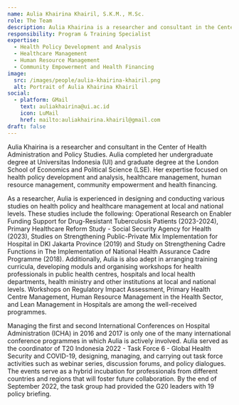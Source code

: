```yaml
---
name: Aulia Khairina Khairil, S.K.M., M.Sc.
role: The Team
description: Aulia Khairina is a researcher and consultant in the Center of Health Administration and Policy Studies.
responsibility: Program & Training Specialist
expertise:
  - Health Policy Development and Analysis
  - Healthcare Management
  - Human Resource Management
  - Community Empowerment and Health Financing
image:
  src: /images/people/aulia-khairina-khairil.png
  alt: Portrait of Aulia Khairina Khairil
social:
  - platform: GMail
    text: auliakhairina@ui.ac.id
    icon: LuMail
    href: mailto:auliakhairina.khairil@gmail.com
draft: false
---
```


Aulia Khairina is a researcher and consultant in the Center of Health Administration and Policy Studies. Aulia completed her undergraduate degree at Universitas Indonesia (UI) and graduate degree at the London School of Economics and Political Science (LSE). Her expertise focused on health policy development and analysis, healthcare management, human resource management, community empowerment and health financing.

As a researcher, Aulia is experienced in designing and conducting various studies on health policy and healthcare management at local and national levels. These studies include the following: Operational Research on Enabler Funding Support for Drug-Resistant Tuberculosis Patients (2023-2024), Primary Healthcare Reform Study - Social Security Agency for Health (2023), Studies on Strengthening Public-Private Mix Implementation for Hospital in DKI Jakarta Province (2019) and Study on Strengthening Cadre Functions in The Implementation of National Health Assurance Cadre Programme (2018). Additionally, Aulia is also adept in arranging training curricula, developing moduls and organising workshops for health professionals in public health centres, hospitals and local health departments, health ministry and other institutions at local and national levels. Workshops on Regulatory Impact Assessment, Primary Health Centre Management, Human Resource Management in the Health Sector, and Lean Management in Hospitals are among the well-received programmes.

Managing the first and second International Conferences on Hospital Administration (ICHA) in 2016 and 2017 is only one of the many international conference programmes in which Aulia is actively involved. Aulia served as the coordinator of T20 Indonesia 2022 - Task Force 6 - Global Health Security and COVID-19, designing, managing, and carrying out task force activities such as webinar series, discussion forums, and policy dialogues. The events serve as a hybrid incubation for professionals from different countries and regions that will foster future collaboration. By the end of September 2022, the task group had provided the G20 leaders with 19 policy briefing.
